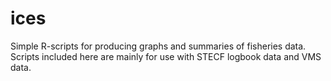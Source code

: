 # ices
Simple R-scripts for producing graphs and summaries of fisheries data.
Scripts included here are mainly for use with STECF logbook data and  VMS data.
